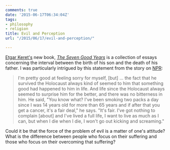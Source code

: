 ```yaml
---
comments: true
date: '2015-06-17T06:34:04Z'
tags:
- philosophy
- religion
title: Evil and Perception
url: "/2015/06/17/evil-and-perception/"

---
```

[Etgar Keret's](http://www.etgarkeret.com) new book, [*The Seven Good Years*](http://www.amazon.com/Seven-Good-Years-Memoir-ebook/dp/B00OYXWKDY/ref=sr_1_1?s=books&ie=UTF8&qid=1434540345&sr=1-1&keywords=the+seven+good+years) is a collection of essays concerning the interval between the birth of his son and the death of his father. I was particularly intrigued by this statement from the story on [NPR](http://www.npr.org/2015/06/16/414896816/what-etgar-keret-learned-from-his-father-about-storytelling-and-survival?utm_source=facebook.com&utm_medium=social&utm_campaign=npr&utm_term=nprnews&utm_content=20150616):

>I'm pretty good at feeling sorry for myself, [but] ... the fact that he survived the Holocaust always kind of seemed to him that something good had happened to him in life. And life since the Holocaust always seemed to surprise him for the better, and there was no bitterness in him. He said, "You know what? I've been smoking two packs a day since I was 14 years old for more than 65 years and if after that you get a cancer, it's a fair deal," he says. "It's fair. I've got nothing to complain [about] and I've lived a full life, I want to live as much as I can, but when I die when I die, I won't go out kicking and screaming."

Could it be that the force of the problem of evil is a matter of one's attitude? What is the difference between people who focus on their suffering and those who focus on their overcoming that suffering?


